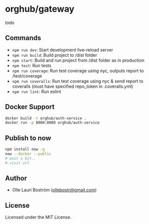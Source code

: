 # orghub/gateway
_todo_


Commands
--------
- `npm run dev`: Start development live-reload server
- `npm run build`: Build project to /dist folder
- `npm start`: Build and run project from /dist folder as in production
- `npm test`: Run tests
- `npm run coverage`: Run test coverage using nyc, outputs report to /test/coverage
- `npm run coveralls`: Run test coverage using nyc & send report to coveralls (must have specified repo_token in .coveralls.yml)
- `npm run lint`: Run eslint


Docker Support
------
```sh
docker build -t orghub/auth-service .
docker run -p 8080:8080 orghub/auth-service
```

Publish to now
--------------
```sh
npm install now -g
now --docker --public
# wait a bit..
# visit url
```

Author
------
* Olle Lauri Boström (ollebostr@gmail.com)


License
-------
Licensed under the MIT License.

